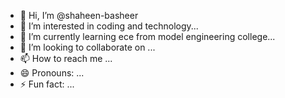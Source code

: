 - 👋 Hi, I’m @shaheen-basheer
- 👀 I’m interested in coding and technology...
- 🌱 I’m currently learning ece from model engineering college...
- 💞️ I’m looking to collaborate on ...
- 📫 How to reach me ...
- 😄 Pronouns: ...
- ⚡ Fun fact: ...

<!---
shaheen-basheer/shaheen-basheer is a ✨ special ✨ repository because its `README.md` (this file) appears on your GitHub profile.
You can click the Preview link to take a look at your changes.
--->
